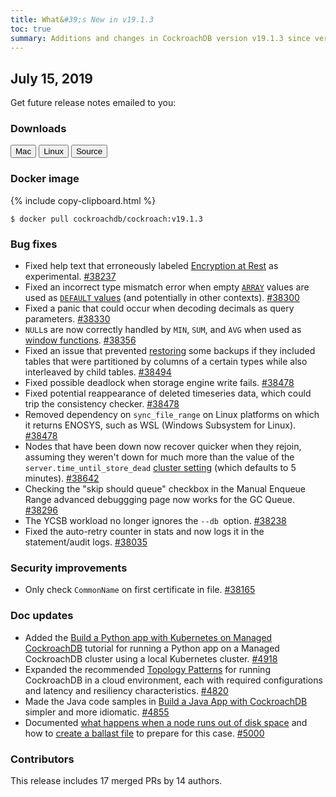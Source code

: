 ```yaml
---
title: What&#39;s New in v19.1.3
toc: true
summary: Additions and changes in CockroachDB version v19.1.3 since version v19.1.2
---
```


## July 15, 2019

Get future release notes emailed to you:

<div class="hubspot-install-form install-form-1 clearfix">
    <script>
        hbspt.forms.create({
            css: '',
            cssClass: 'install-form',
            portalId: '1753393',
            formId: '39686297-81d2-45e7-a73f-55a596a8d5ff',
            formInstanceId: 1,
            target: '.install-form-1'
        });
    </script>
</div>

### Downloads

<div id="os-tabs" class="clearfix">
    <a href="https://binaries.cockroachdb.com/cockroach-v19.1.3.darwin-10.9-amd64.tgz"><button id="mac" data-eventcategory="mac-binary-release-notes">Mac</button></a>
    <a href="https://binaries.cockroachdb.com/cockroach-v19.1.3.linux-amd64.tgz"><button id="linux" data-eventcategory="linux-binary-release-notes">Linux</button></a>
    <a href="https://binaries.cockroachdb.com/cockroach-v19.1.3.src.tgz"><button id="source" data-eventcategory="source-release-notes">Source</button></a>
</div>

### Docker image

{% include copy-clipboard.html %}
~~~shell
$ docker pull cockroachdb/cockroach:v19.1.3
~~~

### Bug fixes

- Fixed help text that erroneously labeled [Encryption at Rest](../v19.1/encryption.html) as experimental. [#38237][#38237]
- Fixed an incorrect type mismatch error when empty [`ARRAY`](../v19.1/array.html) values are used as [`DEFAULT` values](../v19.1/default-value.html) (and potentially in other contexts). [#38300][#38300]
- Fixed a panic that could occur when decoding decimals as query parameters. [#38330][#38330]
- `NULL`s are now correctly handled by `MIN`, `SUM`, and `AVG` when used as [window functions](../v19.1/window-functions.html). [#38356][#38356]
- Fixed an issue that prevented [restoring](../v19.1/restore.html) some backups if they included tables that were partitioned by columns of a certain types while also interleaved by child tables. [#38494][#38494]
- Fixed possible deadlock when storage engine write fails. [#38478][#38478]
- Fixed potential reappearance of deleted timeseries data, which could trip the consistency checker. [#38478][#38478]
- Removed dependency on `sync_file_range` on Linux platforms on which it returns ENOSYS, such as WSL (Windows Subsystem for Linux). [#38478][#38478]
- Nodes that have been down now recover quicker when they rejoin, assuming they weren't down for much more than the value of the `server.time_until_store_dead` [cluster setting](../v19.1/cluster-settings.html) (which defaults to 5 minutes). [#38642][#38642]
- Checking the "skip should queue" checkbox in the Manual Enqueue Range advanced debuggging page now works for the GC Queue. [#38296][#38296]
- The YCSB workload no longer ignores the `--db `option. [#38238][#38238]
- Fixed the auto-retry counter in stats and now logs it in the statement/audit logs. [#38035][#38035]

### Security improvements

- Only check `CommonName` on first certificate in file. [#38165][#38165]

### Doc updates

- Added the [Build a Python app with Kubernetes on Managed CockroachDB](../v19.1/managed-build-a-python-app-with-kubernetes.html) tutorial for running a Python app on a Managed CockroachDB cluster using a local Kubernetes cluster. [#4918](https://github.com/cockroachdb/docs/pull/4918)
- Expanded the recommended [Topology Patterns](../v19.1/cluster-topology-patterns.html) for running CockroachDB in a cloud environment, each with required configurations and latency and resiliency characteristics. [#4820](https://github.com/cockroachdb/docs/pull/4820)
- Made the Java code samples in [Build a Java App with CockroachDB](../v19.1/build-a-java-app-with-cockroachdb.html) simpler and more idiomatic. [#4855](https://github.com/cockroachdb/docs/pull/4855)
- Documented [what happens when a node runs out of disk space](../v19.1/operational-faqs.html#what-happens-when-a-node-runs-out-of-disk-space) and how to [create a ballast file](../v19.1/debug-ballast.html) to prepare for this case. [#5000](https://github.com/cockroachdb/docs/pull/5000)

### Contributors

This release includes 17 merged PRs by 14 authors.

[#38035]: https://github.com/cockroachdb/cockroach/pull/38035
[#38165]: https://github.com/cockroachdb/cockroach/pull/38165
[#38237]: https://github.com/cockroachdb/cockroach/pull/38237
[#38238]: https://github.com/cockroachdb/cockroach/pull/38238
[#38296]: https://github.com/cockroachdb/cockroach/pull/38296
[#38300]: https://github.com/cockroachdb/cockroach/pull/38300
[#38330]: https://github.com/cockroachdb/cockroach/pull/38330
[#38356]: https://github.com/cockroachdb/cockroach/pull/38356
[#38478]: https://github.com/cockroachdb/cockroach/pull/38478
[#38494]: https://github.com/cockroachdb/cockroach/pull/38494
[#38642]: https://github.com/cockroachdb/cockroach/pull/38642
